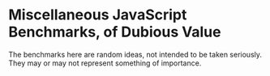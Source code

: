 
Miscellaneous JavaScript Benchmarks, of Dubious Value
=====================================================

The benchmarks here are random ideas, not intended to be taken seriously. They may or may not represent something of importance.

